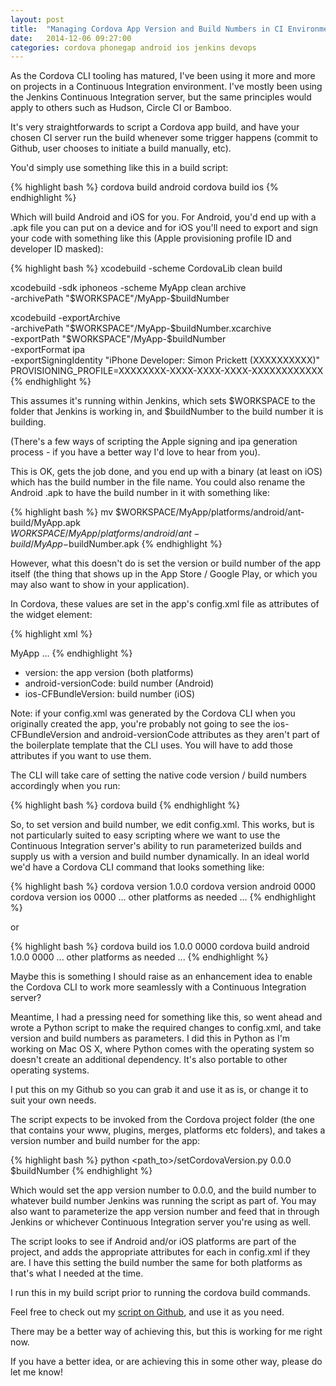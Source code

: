 ```yaml
---
layout: post
title:  "Managing Cordova App Version and Build Numbers in CI Environments"
date:   2014-12-06 09:27:00
categories: cordova phonegap android ios jenkins devops
---
```


As the Cordova CLI tooling has matured, I've been using it more and more 
on projects in a Continuous Integration environment.  I've mostly been using 
the Jenkins Continuous Integration server, but the same principles would apply 
to others such as Hudson, Circle CI or Bamboo.

It's very straightforwards to script a Cordova app build, and have your chosen 
CI server run the build whenever some trigger happens (commit to Github, user 
chooses to initiate a build manually, etc).  

You'd simply use something like this in a build script:

{% highlight bash %}
cordova build android
cordova build ios
{% endhighlight %}

Which will build Android and iOS for you.  For Android, you'd end up with a .apk 
file you can put on a device and for iOS you'll need to export and sign your code 
with something like this (Apple provisioning profile ID and developer ID masked):

{% highlight bash %}
xcodebuild -scheme CordovaLib clean build

xcodebuild -sdk iphoneos -scheme MyApp clean archive \
           -archivePath "$WORKSPACE"/MyApp-$buildNumber

xcodebuild -exportArchive \
           -archivePath "$WORKSPACE"/MyApp-$buildNumber.xcarchive \
           -exportPath "$WORKSPACE"/MyApp-$buildNumber \
           -exportFormat ipa \
           -exportSigningIdentity "iPhone Developer: Simon Prickett (XXXXXXXXXX)" \
           PROVISIONING_PROFILE=XXXXXXXX-XXXX-XXXX-XXXX-XXXXXXXXXXXX
{% endhighlight %}

This assumes it's running within Jenkins, which sets $WORKSPACE to the folder that Jenkins is working in, and $buildNumber to the build number it is building.

(There's a few ways of scripting the Apple signing and ipa generation process - if you have a better way I'd love to hear from you).

This is OK, gets the job done, and you end up with a binary (at least on iOS) which has the build number 
in the file name.  You could also rename the Android .apk to have the build number in it with something 
like:

{% highlight bash %}
mv $WORKSPACE/MyApp/platforms/android/ant-build/MyApp.apk \
   $WORKSPACE/MyApp/platforms/android/ant-build/MyApp-$buildNumber.apk
{% endhighlight %}

However, what this doesn't do is set the version or build number of the app itself (the thing that 
shows up in the App Store / Google Play, or which you may also want to show in your application).  

In Cordova, these values are set in the app's config.xml file as attributes of the widget element:

{% highlight xml %}
<?xml version="1.0" encoding="utf-8"?>
<widget id="org.crudworks.myapp" android-versionCode="0000" 
        ios-CFBundleVersion="0000" version="1.0.0" 
        xmlns="http://www.w3.org/ns/widgets" 
        xmlns:cdv="http://cordova.apache.org/ns/1.0">
    <name>MyApp</name>
    ...
</widget>
{% endhighlight %}

* version: the app version (both platforms)
* android-versionCode: build number (Android)
* ios-CFBundleVersion: build number (iOS)

Note: if your config.xml was generated by the Cordova CLI when you originally 
created the app, you're probably not going to see the ios-CFBundleVersion and 
android-versionCode attributes as they aren't part of the boilerplate template 
that the CLI uses.  You will have to add those attributes if you want to use 
them.

The CLI will take care of setting the native code version / build numbers accordingly 
when you run:

{% highlight bash %}
cordova build <platform>
{% endhighlight %}

So, to set version and build number, we edit config.xml.  This works, but is not 
particularly suited to easy scripting where we want to use the Continuous Integration 
server's ability to run parameterized builds and supply us with a version and build 
number dynamically.  In an ideal world we'd have a Cordova CLI command that looks 
something like:

{% highlight bash %}
cordova version 1.0.0
cordova version android 0000
cordova version ios 0000
... other platforms as needed ...
{% endhighlight %}

or

{% highlight bash %}
cordova build ios 1.0.0 0000
cordova build android 1.0.0 0000
... other platforms as needed ...
{% endhighlight %}

Maybe this is something I should raise as an enhancement idea to enable the Cordova 
CLI to work more seamlessly with a Continuous Integration server?

Meantime, I had a pressing need for something like this, so went ahead and wrote a 
Python script to make the required changes to config.xml, and take version and build 
numbers as parameters.  I did this in Python as I'm working on Mac OS X, where Python 
comes with the operating system so doesn't create an additional dependency.  It's also 
portable to other operating systems.  

I put this on my Github so you can grab it and use it as is, or change it 
to suit your own needs.

The script expects to be invoked from the Cordova project folder (the one that 
contains your www, plugins, merges, platforms etc folders), and takes a version number 
and build number for the app:

{% highlight bash %}
python <path_to>/setCordovaVersion.py 0.0.0 $buildNumber
{% endhighlight %}

Which would set the app version number to 0.0.0, and the build number to whatever build 
number Jenkins was running the script as part of.  You may also want to parameterize 
the app version number and feed that in through Jenkins or whichever Continuous Integration 
server you're using as well.

The script looks to see if Android and/or iOS platforms are part of the project, and adds 
the appropriate attributes for each in config.xml if they are.  I have this setting the 
build number the same for both platforms as that's what I needed at the time.

I run this in my build script prior to running the cordova build commands.

Feel free to check out my [script on Github](https://github.com/simonprickett/cordovasetversion), 
and use it as you need.

There may be a better way of achieving this, but this is working for me right now.

If you have a better idea, or are achieving this in some other way, please do let me know!




